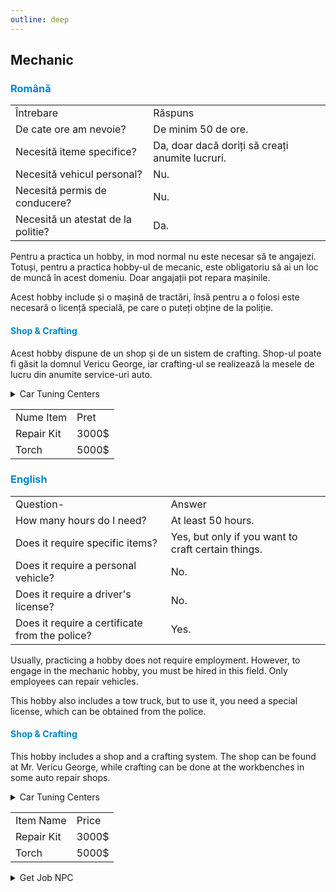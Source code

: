 ```yaml
---
outline: deep
---
```


## Mechanic

### <span style="color: #0088CC">Română</span>

<table>
    <tr>
        <td>Întrebare</td>
        <td>Răspuns</td>
    </tr>
    <tr>
        <td>De cate ore am nevoie?</td>
        <td>De minim 50 de ore.</td>
    </tr>
    <tr>
        <td>Necesită iteme specifice?</td>
        <td>Da, doar dacă doriți să creați anumite lucruri.</td>
    </tr>
    <tr>
        <td>Necesită vehicul personal?</td>
        <td>Nu.</td>
    </tr>
    <tr>
        <td>Necesită permis de conducere?</td>
        <td>Nu.</td>
    </tr>
    <tr>
        <td>Necesită un atestat de la politie?</td>
        <td>Da.</td>
    </tr>
</table>

Pentru a practica un hobby, in mod normal nu este necesar să te angajezi. Totuși, pentru a practica hobby-ul de mecanic, este obligatoriu să ai un loc de muncă în acest domeniu. Doar angajații pot repara mașinile.

Acest hobby include și o mașină de tractări, însă pentru a o folosi este necesară o licență specială, pe care o puteți obține de la poliție.

#### <span style="color: #0088CC">Shop & Crafting</span>
Acest hobby dispune de un shop și de un sistem de crafting. Shop-ul poate fi găsit la domnul Vericu George, iar crafting-ul se realizează la mesele de lucru din anumite service-uri auto.
<details>
  <summary>Car Tuning Centers</summary>
  <img src="https://v.b-zone.ro/images/wiki/car-tuning-locations.png" alt="Car Tuning Centers">
</details>

<table>
    <tr>
        <td>Nume Item</td>
        <td>Pret</td>
    </tr>
    <tr>
        <td>Repair Kit</td>
        <td>3000$</td>
    </tr>
    <tr>
        <td>Torch</td>
        <td>5000$</td>
    </tr>
</table>



### <span style="color: #0088CC">English</span>

<table>
    <tr>
        <td>Question-</td>
        <td>Answer</td>
    </tr>
    <tr>
        <td>How many hours do I need?</td>
        <td>At least 50 hours.</td>
    </tr>
    <tr>
        <td>Does it require specific items?</td>
        <td>Yes, but only if you want to craft certain things.</td>
    </tr>
    <tr>
        <td>Does it require a personal vehicle?</td>
        <td>No.</td>
    </tr>
    <tr>
        <td>Does it require a driver's license?</td>
        <td>No.</td>
    </tr>
    <tr>
        <td>Does it require a certificate from the police?</td>
        <td>Yes.</td>
    </tr>
</table>

Usually, practicing a hobby does not require employment. However, to engage in the mechanic hobby, you must be hired in this field. Only employees can repair vehicles.

This hobby also includes a tow truck, but to use it, you need a special license, which can be obtained from the police.

#### <span style="color: #0088CC">Shop & Crafting</span>
This hobby includes a shop and a crafting system. The shop can be found at Mr. Vericu George, while crafting can be done at the workbenches in some auto repair shops.

<details>
  <summary>Car Tuning Centers</summary>
  <img src="https://v.b-zone.ro/images/wiki/car-tuning-locations.png" alt="Car Tuning Centers">
</details>

<table>
    <tr>
        <td>Item Name</td>
        <td>Price</td>
    </tr>
    <tr>
        <td>Repair Kit</td>
        <td>3000$</td>
    </tr>
    <tr>
        <td>Torch</td>
        <td>5000$</td>
    </tr>
</table>

<details>
  <summary>Get Job NPC</summary>
  <img src="https://v.b-zone.ro/images/wiki/vericu-george.png" alt="Get Job NPC">
</details>